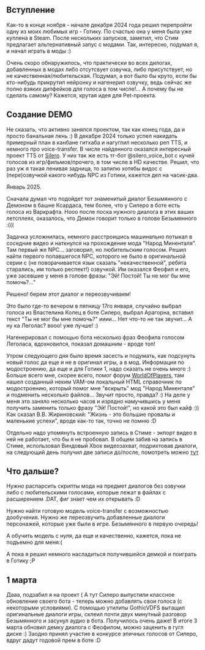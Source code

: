## Вступление

Как-то в конце ноября - начале декабря 2024 года решил перепройти одну из моих любимых игр - Готику. По счастью она у меня была уже куплена в Steam.
После нескольких запусков, заметил, что Стим предлагает альтернативный запус с модами. Так, интересно, подумал я, и начал играть в моды :)

Очень скоро обнаружилось, что практически во всех дилогах, добавленных в модах либо отсутсвует озвучка, либо присутствует, но не качественная/любительская.
Подумал, а вот было бы круто, если бы кто-нибудь прикрутил нейронку и нагенерил озвучку, ведь сейчас же полно взяких дипфейков для голоса в том числе!...
А почему бы не сделать самому? Кажется, крутая идея для Pet-проекта.

## Создание DEMO

Не сказать, что активно занялся проектом, так как конец года, да и просто банальная лень :)
В декабре 2024 только успел накидать примерный план в канбане гитхаба и нагуглил несколько реп TTS, и немного про voice-transfer.
В числе найденного оказался интересный проект TTS от [Silero](https://github.com/snakers4/silero-vad).
У них так же есть тг-бот @silero_voice_bot с кучей голосов из игр/фильмов/прочего, в том числе в HD качестве.
Решил, что раз уж я такая ленивая задница, то запилю хотябы видос с (пере)озвучкой какого нибудь NPC из Готики, кажется дел на часик-два. 

Январь 2025.

Сначала думал что подойдет тот знаменитый диалог Безымянного с Демоном в башне Ксардаса, тем более, что у Силеро в боте есть голоса из Варкрафта.
Нооо после поска нужного диалога в этих ваших летсплеях, оказалось, что Демон говорит только в голове Безымянного :(((

Задачка усложнилась, немного расстроишись машинально потыкал в соседние видео и наткнулся на прохождение мода "Народ Миненталя". Там первый же NPC... заговорил, но любительским голосом.
Решил найти первого попавшегося NPC, которого не было в оригинальной серии с (не поворачивается язык сказать "некачественной", ребята старались, им только респект!) озвучкой.
Им оказался Феофил и его, уже засевшие у меня в голове фразы: "Эй! Постой! Ты не мог бы мне помочь?..."

Решено! берем этот диалог и переозвучиваем!

Это было где-то вечером в пятницу 17го января, случайно выбрал голоса из Властелина Колец в боте Силеро, выбрал Арагорна, вставил текст "Ты не мог бы мне помочь?" ииии... Нет что-то не так звучит... А ну ка Леголас? вооо! уже лучше! :)

Нагенерировал с помощью бота несколько фраз Феофила голосом Леголаса, вдохновился, показал домашним - вроде топ!

Утром следующего дня было время засесть и подумать, как подсунуть новый голос да еще и не в оригинал игры, а в мод.
Информации по модостроению, да еще и для Готики 1, надо сказать не очень много :) Больше всего мне, скорее всего, помог форум [WorldOfPlayers](https://worldofplayers.ru/forums/353/), там нашел созданный неким VAM-ом локальный HTML справочник по модостроению, который помог мне "вскрыть" мод "Народ Миненталя" и подменить несколько файлов... Звучит просто, правда? :)
На деле у меня это заняло несколько часов и изрядно намучившись у меня получить заменить только фразу "Эй! Постой!", но какой это был кайф :)) Как сказал В.В. Жириновский: "Жизнь - это большие провалы и маленькие успехи", вроде как-то так, точно не помню :D

Отдельно надо упомянуть встроенную запись в Стиме - экпорт видео в ней не работает, что бы я не пробовал. В общем забив на запись в Стиме, использовал Виндовый Xbox видеозахват, подрихтовав диалоги, на следующий день получил две записи до/после, помотреть можно [тут](https://drive.google.com/drive/folders/1-03pSJen02kXvuox3JCle2nPppAW582R?usp=drive_link)

## Что дальше?
Нужно распарсить скрипты мода на предмет диалогов без озвучки либо с любительскими голосами, которые лежат в файлах с расширением .DAT, фиг знает чем их открывать :D

Нужно найти готовую модель voice-transfer с возможностью дообучения. Нужно же переозвучить добавленные диалоги персонажей, которые уже были в игре. Безымянного в первую очередь!

А обучить модель с нуля, да еще и качественно, кажется, пока не подъемно для меня:(

А пока я решил немного насладиться получившейся демкой и поиграть в Готику ;P

## 1 марта

Дааа, подзабил я на проект (
А тут Силеро выпустили классное обновление своего бота - теперь можно добавлять свои голоса (с некоторыми условиями). С помощью утилиты GothicVDFS вытащил оригинальные диалоги игры, склеил почти двух минутный разговор Безымянного и засунул аудио в бота. Получилось очень даже! В итоге 3 марта обновил демку диалога с Феофилом, можно заценить в гугл диске :) Заодно принял участие в конкурсе эпичных голосов от Силеро, вдруг дадут годовой прем в боте :D
